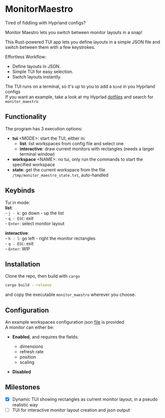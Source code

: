 # MonitorMaestro
Tired of fiddling with Hyprland configs?  

Monitor Maestro lets you switch between monitor layouts in a snap!  

This Rust-powered TUI app lets you define layouts in a simple JSON file and switch between them with a few keystrokes.  

Effortless Workflow:
- Define layouts in JSON.
- Simple TUI for easy selection.
- Switch layouts instantly.

The TUI runs on a terminal, so it's up to you to add a `bind` in you Hyprland configs  
If you want an example, take a look at my Hyprlad [dotfiles](https://github.com/Degra02/dotfiles/blob/master/hypr/hyprland.conf) and search for `monitor_maestro`

## Functionality
The program has 3 execution options:  
- __tui__ \<MODE\>: start the TUI, either in:  
    - __list__: list workspaces from config file and select one  
    - __interactive__: draw current monitors with rectangles (needs a larger terminal window)  
- __workspace__ \<NAME\>: no tui, only run the commands to start the specified workspace  
- __state__: get the current workspace from the file `/tmp/monitor_maestro_state.txt`, auto-handled  

## Keybinds
Tui in mode:  
__list__:  
    - `j - k`: go down - up the list  
    - `q - ESC`: exit   
    - `Enter`: select monitor layout  

__interactive__:    
    - `h - l`: go left - right the monitor rectangles  
    - `q - ESC`: exit  
    - `Enter`: WIP  


## Installation
Clone the repo, then build with `cargo` 
```bash
cargo build --release
```
and copy the executable `monitor_maestro` wherever you choose.

## Configuration
An example workspaces configuration json [file](./workspaces_example.json) is provided  
A monitor can either be:  
- __Enabled__, and requires the fields:  
    - dimensions  
    - refresh rate  
    - position  
    - scaling  

- __Disabled__


## Milestones
- [X] Dynamic TUI showing rectangles as current monitor layout, in a pseudo realistic way  
- [ ] TUI for interactive monitor layout creation and json output
